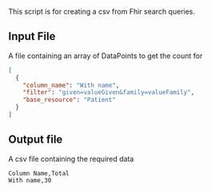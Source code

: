 This script is for creating a csv from Fhir search queries.

## Input File
A file containing an array of DataPoints to get the count for
```json
[
  {
    "column_name": "With name",
    "filter": "given=valueGiven&family=valueFamily",
    "base_resource": "Patient"
  }
]
```

## Output file
A csv file containing the required data
```csv
Column Name,Total
With name,30
```